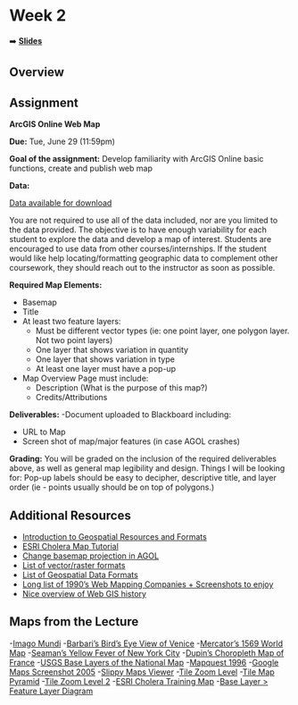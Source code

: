 <!-- .slide: data-background="./Images/header.svg" data-background-repeat="none" data-background-size="40% 40%" data-background-position="center 10%" class="header" -->
# Week 2

➡️ [**Slides**](https://shelleyhoover.github.io/UPP4652021/Slides/revealjsSlides/week2.html#/)


## Overview

## Assignment

**ArcGIS Online Web Map**

**Due:** Tue, June 29 (11:59pm) 

**Goal of the assignment:** Develop familiarity with ArcGIS Online basic functions, create and publish web map

**Data:** 

[Data available for download](https://github.com/shelleyhoover/UPP4652021/tree/master/Course%20Data)  

You are not required to use all of the data included, nor are you limited to the data provided. The objective is to have enough variability for each student to explore the data and develop a map of interest.  Students are encouraged to use data from other courses/internships.  If the student would like help locating/formatting geographic data to complement other coursework, they should reach out to the instructor as soon as possible.  

**Required Map Elements:**
- Basemap
- Title
- At least two feature layers:
   - Must be different vector types (ie: one point layer, one polygon layer. Not two point layers) 
   - One layer that shows variation in quantity 
   - One layer that shows variation in type
  - At least one layer must have a pop-up 
- Map Overview Page must include: 
  - Description (What is the purpose of this map?)
  - Credits/Attributions

**Deliverables:** 
-Document uploaded to Blackboard including: 
  - URL to Map
  - Screen shot of map/major features (in case AGOL crashes)

**Grading:** 
You will be graded on the inclusion of the required deliverables above, as well as general map legibility and design. Things I will be looking for: Pop-up labels should be easy to decipher, descriptive title, and layer order (ie - points usually should be on top of polygons.) 

## Additional Resources
- [Introduction to Geospatial Resources and Formats](https://www.loc.gov/preservation/digital/formats/content/gis_intro.shtml)
- [ESRI Cholera Map Tutorial](https://downloads.esri.com/learnarcgis/educators/creating-a-basic-story-map.pdf)
- [Change basemap projection in AGOL](https://learn.arcgis.com/en/projects/make-a-web-map-without-web-mercator/)
- [List of vector/raster formats](https://gisgeography.com/gis-formats/)
- [List of Geospatial Data Formats](https://www.loc.gov/preservation/digital/formats/fdd/gis_fdd.shtml)
- [Long list of 1990’s Web Mapping Companies + Screenshots to enjoy](https://www.slideshare.net/stevenfeldman/history-of-web-mapping)
- [Nice overview of Web GIS history](https://www.smithsonianmag.com/history/unlikely-history-origins-modern-maps-180951617/) 


## Maps from the Lecture
-[Imago Mundi](https://www.smithsonianmag.com/travel/where-see-some-worlds-oldest-maps-180963855/)
-[Barbari’s Bird’s Eye View of Venice](https://www.jstor.org/stable/1483541?origin=crossref) 
-[Mercator’s 1569 World Map](https://en.wikipedia.org/wiki/Mercator_1569_world_map)
-[Seaman’s Yellow Fever of New York City](https://www.google.com/url?sa=i&url=https%3A%2F%2Fcommons.wikimedia.org%2Fwiki%2FFile%3AValentine_Seaman%2527s_map_of_yellow_fever_epidemic_in_New_York_City_(Plate_2_of_2).jpg&psig=AOvVaw0KT40qlhaUqxOeHyW7j05c&ust=1624506362213000&source=images&cd=vfe&ved=0CAwQ3YkBahcKEwiA5e_366zxAhUAAAAAHQAAAAAQCQ)
-[Dupin’s Choropleth Map of France](https://en.wikipedia.org/wiki/Charles_Dupin#/media/File:Carte_figurative_de_l'instruction_populaire_de_la_France.jpg) 
-[USGS Base Layers of the National Map](https://www.usgs.gov/media/images/8-base-layers-national-map) 
-[Mapquest 1996](https://www.researchgate.net/figure/Screenshot-of-MapQuest-c1996_fig4_282123268)
-[Google Maps Screenshot 2005](https://blog.google/products/maps/look-back-15-years-mapping-world/) 
-[Slippy Maps Viewer](https://xserver2.cloud.ptvgroup.com/dashboard/Content/TechnicalConcepts/Rendering/ShowTileOverlays.shtm) 
-[Tile Zoom Level](https://docs.microsoft.com/en-us/azure/azure-maps/zoom-levels-and-tile-grid?tabs=csharp) 
-[Tile Map Pyramid](https://www.google.com/search?q=tiled+map+levels&rlz=1C1CHBF_enUS910US910&source=lnms&tbm=isch&sa=X&ved=2ahUKEwjgtOjL7azxAhVPB50JHQg9C4sQ_AUoAnoECAEQBA&biw=614&bih=601&dpr=1.56#imgrc=ELYvvhPjO_MWGM&imgdii=krzrfrDcl85f0M) 
-[Tile Zoom Level 2](https://towardsdatascience.com/displaying-geographic-information-using-custom-map-tiles-c0e3344909a4) 
-[ESRI Cholera Training Map](https://learngis.maps.arcgis.com/home/webmap/viewer.html?webmap=6fb43b7db1d34716aad53583406f98b1) 
-[Base Layer > Feature Layer Diagram](https://mangomap.com/gis-mapping) 
